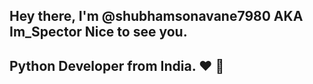 ## Hey there, I'm @shubhamsonavane7980 AKA Im_Spector Nice to see you.
## Python Developer from India. ❤️ 👋


<!--
**shubhamsonavane7980/shubhamsonavane7980** is a ✨ _special_ ✨ repository because its `README.md` (this file) appears on your GitHub profile.

Here are some ideas to get you started:

- 🔭 I’m currently working on ...
- 🌱 I’m currently learning ...
- 👯 I’m looking to collaborate on ...
- 🤔 I’m looking for help with ...
- 💬 Ask me about ...
- 📫 How to reach me: ...
- 😄 Pronouns: ...
- ⚡ Fun fact: ...

-->
